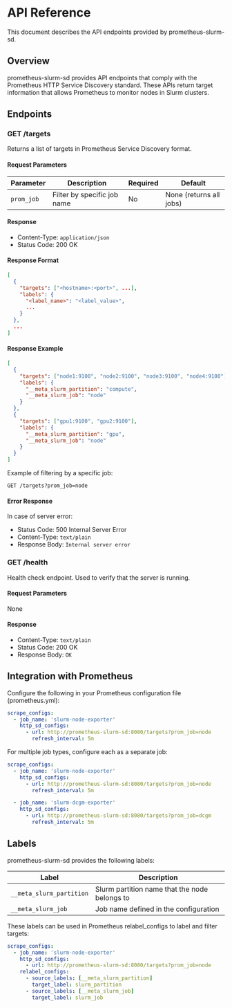 # API Reference

This document describes the API endpoints provided by prometheus-slurm-sd.

## Overview

prometheus-slurm-sd provides API endpoints that comply with the Prometheus HTTP Service Discovery standard. These APIs return target information that allows Prometheus to monitor nodes in Slurm clusters.

## Endpoints

### GET /targets

Returns a list of targets in Prometheus Service Discovery format.

#### Request Parameters

| Parameter | Description | Required | Default |
|-----------|-------------|----------|---------|
| `prom_job` | Filter by specific job name | No | None (returns all jobs) |

#### Response

- Content-Type: `application/json`
- Status Code: 200 OK

#### Response Format

```json
[
  {
    "targets": ["<hostname>:<port>", ...],
    "labels": {
      "<label_name>": "<label_value>",
      ...
    }
  },
  ...
]
```

#### Response Example

```json
[
  {
    "targets": ["node1:9100", "node2:9100", "node3:9100", "node4:9100"],
    "labels": {
      "__meta_slurm_partition": "compute",
      "__meta_slurm_job": "node"
    }
  },
  {
    "targets": ["gpu1:9100", "gpu2:9100"],
    "labels": {
      "__meta_slurm_partition": "gpu",
      "__meta_slurm_job": "node"
    }
  }
]
```

Example of filtering by a specific job:

```
GET /targets?prom_job=node
```

#### Error Response

In case of server error:

- Status Code: 500 Internal Server Error
- Content-Type: `text/plain`
- Response Body: `Internal server error`

### GET /health

Health check endpoint. Used to verify that the server is running.

#### Request Parameters

None

#### Response

- Content-Type: `text/plain`
- Status Code: 200 OK
- Response Body: `OK`

## Integration with Prometheus

Configure the following in your Prometheus configuration file (prometheus.yml):

```yaml
scrape_configs:
  - job_name: 'slurm-node-exporter'
    http_sd_configs:
      - url: http://prometheus-slurm-sd:8080/targets?prom_job=node
        refresh_interval: 5m
```

For multiple job types, configure each as a separate job:

```yaml
scrape_configs:
  - job_name: 'slurm-node-exporter'
    http_sd_configs:
      - url: http://prometheus-slurm-sd:8080/targets?prom_job=node
        refresh_interval: 5m

  - job_name: 'slurm-dcgm-exporter'
    http_sd_configs:
      - url: http://prometheus-slurm-sd:8080/targets?prom_job=dcgm
        refresh_interval: 5m
```

## Labels

prometheus-slurm-sd provides the following labels:

| Label | Description |
|-------|-------------|
| `__meta_slurm_partition` | Slurm partition name that the node belongs to |
| `__meta_slurm_job` | Job name defined in the configuration |

These labels can be used in Prometheus relabel_configs to label and filter targets:

```yaml
scrape_configs:
  - job_name: 'slurm-node-exporter'
    http_sd_configs:
      - url: http://prometheus-slurm-sd:8080/targets?prom_job=node
    relabel_configs:
      - source_labels: [__meta_slurm_partition]
        target_label: slurm_partition
      - source_labels: [__meta_slurm_job]
        target_label: slurm_job
```
